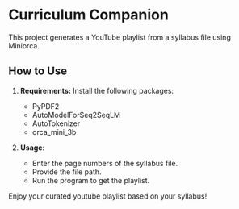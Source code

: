 # Curriculum Companion

This project generates a YouTube playlist from a syllabus file using Miniorca.

## How to Use

1. **Requirements:** Install the following packages:
   - PyPDF2
   - AutoModelForSeq2SeqLM
   - AutoTokenizer
   - orca_mini_3b

2. **Usage:**
   - Enter the page numbers of the syllabus file.
   - Provide the file path.
   - Run the program to get the playlist.

Enjoy your curated youtube playlist based on your syllabus!
